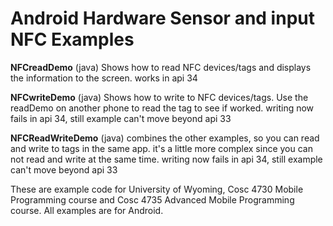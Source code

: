 Android Hardware Sensor and input NFC Examples
===========

<b>NFCreadDemo</b> (java) Shows how to read NFC devices/tags and displays the information to the screen. works in api 34

<b>NFCwriteDemo</b> (java) Shows how to write to  NFC devices/tags.  Use the readDemo on another phone to read the tag to see if worked. writing now fails in api 34, still example can't move beyond api 33

<b>NFCReadWriteDemo</b> (java) combines the other examples, so you can read and write to tags in the same app.  it's a little more complex 
since you can not read and write at the same time.    writing now fails in api 34, still example can't move beyond api 33

These are example code for University of Wyoming, Cosc 4730 Mobile Programming course and Cosc 4735 Advanced Mobile Programming course.
All examples are for Android.
